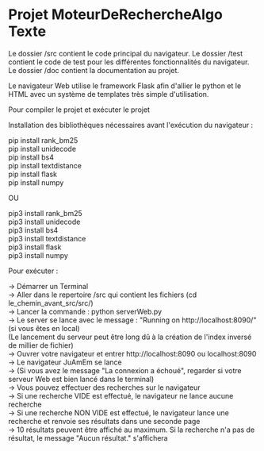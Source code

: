 # Projet MoteurDeRechercheAlgo Texte

Le dossier /src contient le code principal du navigateur.
Le dossier /test contient le code de test pour les différentes fonctionnalités du navigateur.
Le dossier /doc contient la documentation au projet.

Le navigateur Web utilise le framework Flask afin d'allier le python et le HTML avec un système de templates très simple d'utilisation.

Pour compiler le projet et exécuter le projet  

Installation des bibliothèques nécessaires avant l'exécution du navigateur :  

pip install rank_bm25  
pip install unidecode  
pip install bs4  
pip install textdistance  
pip install flask  
pip install numpy  
  
OU  
  
pip3 install rank_bm25  
pip3 install unidecode  
pip3 install bs4  
pip3 install textdistance  
pip3 install flask  
pip3 install numpy  


Pour exécuter :   

-> Démarrer un Terminal   
-> Aller dans le repertoire /src qui contient les fichiers (cd le_chemin_avant_src/src/)  
-> Lancer la commande : python serverWeb.py  
-> Le server se lance avec le message : "Running on http://localhost:8090/" (si vous êtes en local)  
(Le lancement du serveur peut être long dû à la création de l'index inversé de millier de fichier)  
-> Ouvrer votre navigateur et entrer http://localhost:8090 ou localhost:8090  
-> Le navigateur JuAmEm se lance  
-> (Si vous avez le message "La connexion a échoué", regarder si votre serveur Web est bien lancé dans le terminal)  
-> Vous pouvez effectuer des recherches sur le navigateur   
	-> Si une recherche VIDE est effectué, le navigateur ne lance aucune recherche  
	-> Si une recherche NON VIDE est effectué, le navigateur lance une recherche et renvoie ses résultats dans une seconde page  
	-> 10 résultats peuvent être affiché au maximum. Si la recherche n'a pas de résultat, le message "Aucun résultat." s'affichera  
